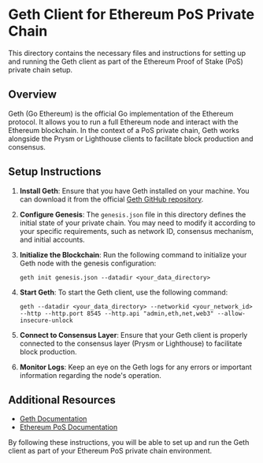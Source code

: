 # Geth Client for Ethereum PoS Private Chain

This directory contains the necessary files and instructions for setting up and running the Geth client as part of the Ethereum Proof of Stake (PoS) private chain setup.

## Overview

Geth (Go Ethereum) is the official Go implementation of the Ethereum protocol. It allows you to run a full Ethereum node and interact with the Ethereum blockchain. In the context of a PoS private chain, Geth works alongside the Prysm or Lighthouse clients to facilitate block production and consensus.

## Setup Instructions

1. **Install Geth**: Ensure that you have Geth installed on your machine. You can download it from the official [Geth GitHub repository](https://github.com/ethereum/go-ethereum/releases).

2. **Configure Genesis**: The `genesis.json` file in this directory defines the initial state of your private chain. You may need to modify it according to your specific requirements, such as network ID, consensus mechanism, and initial accounts.

3. **Initialize the Blockchain**:
   Run the following command to initialize your Geth node with the genesis configuration:
   ```
   geth init genesis.json --datadir <your_data_directory>
   ```

4. **Start Geth**:
   To start the Geth client, use the following command:
   ```
   geth --datadir <your_data_directory> --networkid <your_network_id> --http --http.port 8545 --http.api "admin,eth,net,web3" --allow-insecure-unlock
   ```

5. **Connect to Consensus Layer**: Ensure that your Geth client is properly connected to the consensus layer (Prysm or Lighthouse) to facilitate block production.

6. **Monitor Logs**: Keep an eye on the Geth logs for any errors or important information regarding the node's operation.

## Additional Resources

- [Geth Documentation](https://geth.ethereum.org/docs/)
- [Ethereum PoS Documentation](https://ethereum.org/en/developers/docs/)

By following these instructions, you will be able to set up and run the Geth client as part of your Ethereum PoS private chain environment.